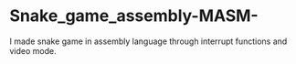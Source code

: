 # Snake_game_assembly-MASM-
I made snake game in assembly language through  interrupt functions and video mode.
